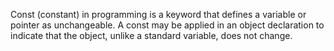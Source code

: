Const (constant) in programming is a keyword that defines a variable or pointer as unchangeable. A const may be applied in an object declaration to indicate that the object, unlike a standard variable, does not change.
